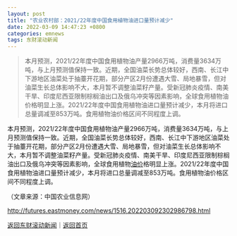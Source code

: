 ```yaml
---
layout: post
title: "农业农村部：2021/22年度中国食用植物油进口量预计减少"
date: 2022-03-09 14:47:23 +0800
categories: emnews
tags: 东财滚动新闻
---
```

> 本月预测，2021/22年度中国食用植物油产量2966万吨，消费量3634万吨，与上月预测值保持一致。近期，全国油菜长势总体较好，西南、长江中下游地区油菜处于抽薹开花期，部分产区2月份遭遇大雪、局地暴雪，但对油菜生长总体影响不大，本月暂不调整油菜籽产量。受新冠肺炎疫情、南美干旱、印度尼西亚限制棕榈油出口及俄乌冲突等因素影响，全球食用植物油价格明显上涨。2021/22年度中国食用植物油进口量预计减少，本月将进口总量调减至853万吨。食用植物油价格区间不同程度上调。

<p>本月预测，2021/22年度中国食用植物油产量2966万吨，消费量3634万吨，与上月预测值保持一致。近期，全国油菜长势总体较好，西南、长江中下游地区油菜处于抽薹开花期，部分产区2月份遭遇大雪、局地暴雪，但对油菜生长总体影响不大，本月暂不调整油菜籽产量。受新冠肺炎疫情、南美干旱、印度尼西亚限制棕榈油出口及俄乌冲突等因素影响，全球食用植物<span id="Info.392"><a href="http://data.eastmoney.com/cjsj/yjtz/default.html" class="infokey">油价</a></span>格明显上涨。2021/22年度中国食用植物油进口量预计减少，本月将进口总量调减至853万吨。食用植物油价格区间不同程度上调。</p>
 <p></p><p class="em_media">（文章来源：中国农业信息网）</p>

<http://futures.eastmoney.com/news/1516,202203092302986798.html>

[返回东财滚动新闻](//finews.withounder.com/emnews/)｜[返回首页](//finews.withounder.com/)